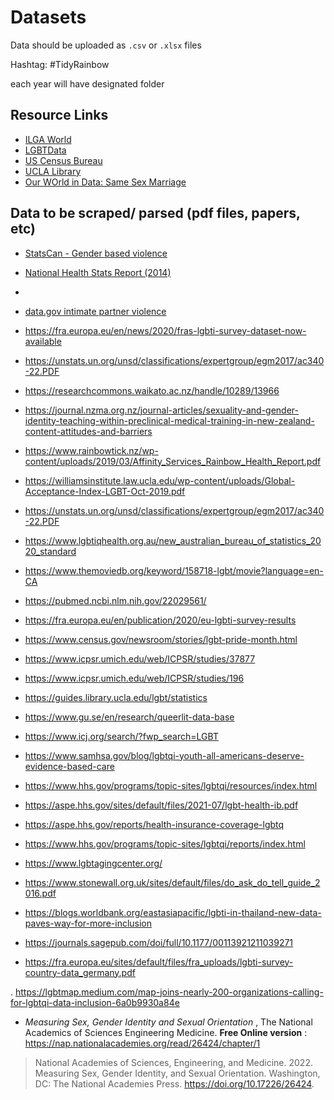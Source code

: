 
# Datasets

Data should be uploaded as `.csv` or `.xlsx` files

Hashtag: #TidyRainbow

each year will have designated folder

## Resource Links

- [ILGA World](https://ilga.org/maps-sexual-orientation-laws)
- [LGBTData](http://www.lgbtdata.com/data.html)
- [US Census Bureau](https://www.census.gov/en.html)
- [UCLA Library](https://guides.library.ucla.edu/lgbt/statistics)
- [Our WOrld in Data: Same Sex Marriage](https://ourworldindata.org/marriages-and-divorces#same-sex-marriage-has-become-possible-in-many-countries)


## Data to be scraped/ parsed (pdf files, papers, etc)

- [StatsCan - Gender based violence](https://www150.statcan.gc.ca/n1/pub/85-002-x/2019001/article/00017-eng.htm)
- [National Health Stats Report (2014)](https://www.cdc.gov/nchs/data/nhsr/nhsr077.pdf)
-
- [data.gov intimate partner violence](https://catalog.data.gov/dataset/national-intimate-partner-and-sexual-violence-survey-nisvs-b7e60)

- https://fra.europa.eu/en/news/2020/fras-lgbti-survey-dataset-now-available

- https://unstats.un.org/unsd/classifications/expertgroup/egm2017/ac340-22.PDF

- https://researchcommons.waikato.ac.nz/handle/10289/13966

- https://journal.nzma.org.nz/journal-articles/sexuality-and-gender-identity-teaching-within-preclinical-medical-training-in-new-zealand-content-attitudes-and-barriers

- https://www.rainbowtick.nz/wp-content/uploads/2019/03/Affinity_Services_Rainbow_Health_Report.pdf

- https://williamsinstitute.law.ucla.edu/wp-content/uploads/Global-Acceptance-Index-LGBT-Oct-2019.pdf

- https://unstats.un.org/unsd/classifications/expertgroup/egm2017/ac340-22.PDF

- https://www.lgbtiqhealth.org.au/new_australian_bureau_of_statistics_2020_standard

- https://www.themoviedb.org/keyword/158718-lgbt/movie?language=en-CA

- https://pubmed.ncbi.nlm.nih.gov/22029561/

- https://fra.europa.eu/en/publication/2020/eu-lgbti-survey-results

- https://www.census.gov/newsroom/stories/lgbt-pride-month.html

- https://www.icpsr.umich.edu/web/ICPSR/studies/37877

- https://www.icpsr.umich.edu/web/ICPSR/studies/196

- https://guides.library.ucla.edu/lgbt/statistics

- https://www.gu.se/en/research/queerlit-data-base

- https://www.icj.org/search/?fwp_search=LGBT

- https://www.samhsa.gov/blog/lgbtqi-youth-all-americans-deserve-evidence-based-care

- https://www.hhs.gov/programs/topic-sites/lgbtqi/resources/index.html

- https://aspe.hhs.gov/sites/default/files/2021-07/lgbt-health-ib.pdf

- https://aspe.hhs.gov/reports/health-insurance-coverage-lgbtq

- https://www.hhs.gov/programs/topic-sites/lgbtqi/reports/index.html

- https://www.lgbtagingcenter.org/

- https://www.stonewall.org.uk/sites/default/files/do_ask_do_tell_guide_2016.pdf

- https://blogs.worldbank.org/eastasiapacific/lgbti-in-thailand-new-data-paves-way-for-more-inclusion

- https://journals.sagepub.com/doi/full/10.1177/00113921211039271

- https://fra.europa.eu/sites/default/files/fra_uploads/lgbti-survey-country-data_germany.pdf


. https://lgbtmap.medium.com/map-joins-nearly-200-organizations-calling-for-lgbtqi-data-inclusion-6a0b9930a84e



- _Measuring Sex, Gender Identity and Sexual Orientation_ , The National Academics of Sciences Engineering Medicine. **Free Online version** : https://nap.nationalacademies.org/read/26424/chapter/1

> National Academies of Sciences, Engineering, and Medicine. 2022. Measuring Sex, Gender Identity, and Sexual Orientation. Washington, DC: The National Academies Press. https://doi.org/10.17226/26424.









